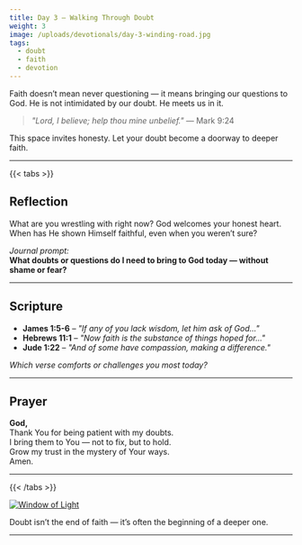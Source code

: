 ```yaml
---
title: Day 3 – Walking Through Doubt
weight: 3
image: /uploads/devotionals/day-3-winding-road.jpg
tags:
  - doubt
  - faith
  - devotion
---
```


Faith doesn’t mean never questioning — it means bringing our questions to God. He is not intimidated by our doubt. He meets us in it.

> _"Lord, I believe; help thou mine unbelief."_ — Mark 9:24

This space invites honesty. Let your doubt become a doorway to deeper faith.

---

{{< tabs >}}

## Reflection

What are you wrestling with right now? God welcomes your honest heart. When has He shown Himself faithful, even when you weren’t sure?

_Journal prompt:_  
**What doubts or questions do I need to bring to God today — without shame or fear?**

---

## Scripture

- **James 1:5-6** – _"If any of you lack wisdom, let him ask of God..."_
- **Hebrews 11:1** – _"Now faith is the substance of things hoped for..."_
- **Jude 1:22** – _"And of some have compassion, making a difference."_

_Which verse comforts or challenges you most today?_

---

## Prayer

**God,**  
Thank You for being patient with my doubts.  
I bring them to You — not to fix, but to hold.  
Grow my trust in the mystery of Your ways.  
Amen.

---

{{< /tabs >}}

[![Window of Light](/uploads/devotionals/day-3-winding-road.jpg)](/uploads/devotionals/day-3-winding-road.jpg)

Doubt isn’t the end of faith — it’s often the beginning of a deeper one.

---

